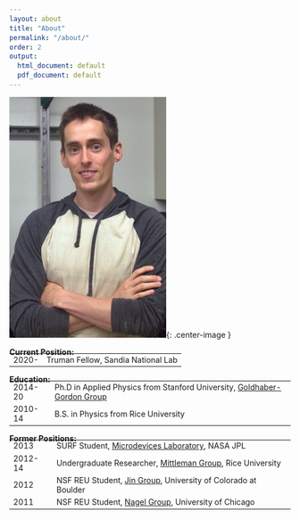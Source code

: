 ```yaml
---
layout: about
title: "About"
permalink: "/about/"
order: 2
output:
  html_document: default
  pdf_document: default
---
```

<style>
  .center-image
  {
    margin: 0 auto;
    display: block;
  }
</style>

![image](/img/dsc_0032b.jpg){: .center-image }

**Current Position:**  

<table style="border-collapse: collapse; border: none; margin-top: -20px;">
  <tr style="border: none;">
    <td style="border: none;">2020-</td>
    <td style="border: none;">Truman Fellow, Sandia National Lab</td>
  </tr>
</table>  

**Education:**  
<table style="border-collapse: collapse; border: none; margin-top: -20px;">
  <tr style="border: none;">
    <td style="border: none;">2014-20</td>
    <td style="border: none;"> Ph.D in Applied Physics from Stanford University, <a href="https://ggg.stanford.edu/"> Goldhaber-Gordon Group</a></li></td>
  </tr>
  <tr style="border: none;">
    <td style="border: none;">2010-14</td>
    <td style="border: none;"> B.S. in Physics from Rice University</td>
  </tr>
</table>  

**Former Positions:**  
<table style="border-collapse: collapse; border: none; margin-top: -20px;">
  <tr style="border: none;">
    <td style="border: none;">2013</td>
    <td style="border: none;"> SURF Student, <a href="https://microdevices.jpl.nasa.gov/"> Microdevices Laboratory</a>, NASA JPL</li></td>
  </tr>
  <tr style="border: none;">
    <td style="border: none;">2012-14</td>
    <td style="border: none;"> Undergraduate Researcher, <a href="https://www.brown.edu/research/labs/mittleman/"> Mittleman Group</a>, Rice University</li></td>
  </tr>
  <tr style="border: none;">
    <td style="border: none;">2012</td>
    <td style="border: none;"> NSF REU Student, <a href="https://jila.colorado.edu/jin/"> Jin Group</a>, University of Colorado at Boulder</li></td>
  </tr>
  <tr style="border: none;">
    <td style="border: none;">2011</td>
    <td style="border: none;"> NSF REU Student, <a href="https://nagelgroup.uchicago.edu/Nagel-Group/index.html"> Nagel Group</a>, University of Chicago</td>
  </tr>
</table>  